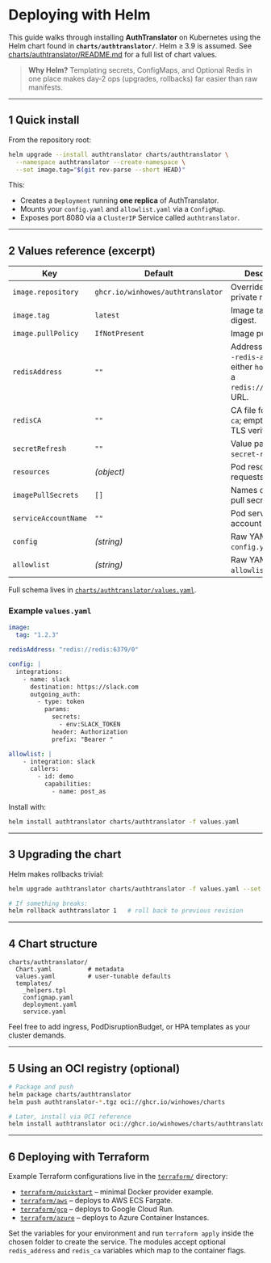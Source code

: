 # Deploying with Helm

This guide walks through installing **AuthTranslator** on Kubernetes using the Helm chart found in **`charts/authtranslator/`**. Helm ≥ 3.9 is assumed. See [charts/authtranslator/README.md](../charts/authtranslator/README.md) for a full list of chart values.

> **Why Helm?**  Templating secrets, ConfigMaps, and Optional Redis in one place makes day‑2 ops (upgrades, rollbacks) far easier than raw manifests.

---

## 1  Quick install

From the repository root:

```bash
helm upgrade --install authtranslator charts/authtranslator \
  --namespace authtranslator --create-namespace \
  --set image.tag="$(git rev-parse --short HEAD)"
```

This:

* Creates a `Deployment` running **one replica** of AuthTranslator.
* Mounts your `config.yaml` and `allowlist.yaml` via a `ConfigMap`.
* Exposes port 8080 via a `ClusterIP` Service called `authtranslator`.

---

## 2  Values reference (excerpt)

| Key                | Default                           | Description                                                        |
| ------------------ | --------------------------------- | ------------------------------------------------------------------ |
| `image.repository` | `ghcr.io/winhowes/authtranslator` | Override to use a private registry.                                |
| `image.tag`        | `latest`                          | Image tag or digest.                                               |
| `image.pullPolicy` | `IfNotPresent`                    | Image pull policy.                                                 |
| `redisAddress`     | `""`                              | Address passed to `-redis-addr` – either `host:port` or a `redis://`/`rediss://` URL. |
| `redisCA`          | `""`                              | CA file for `-redis-ca`; empty skips TLS verification. |
| `secretRefresh`    | `""`                              | Value passed to `-secret-refresh`. |
| `resources`        | *(object)*                        | Pod resource requests/limits. |
| `imagePullSecrets` | `[]`                              | Names of image pull secrets. |
| `serviceAccountName` | `""`                            | Pod service account name. |
| `config`           | *(string)*                        | Raw YAML for `config.yaml`.                                        |
| `allowlist`        | *(string)*                        | Raw YAML for `allowlist.yaml`.                                     |

Full schema lives in [`charts/authtranslator/values.yaml`](../charts/authtranslator/values.yaml).

### Example `values.yaml`

```yaml
image:
  tag: "1.2.3"

redisAddress: "redis://redis:6379/0"

config: |
  integrations:
    - name: slack
      destination: https://slack.com
      outgoing_auth:
        - type: token
          params:
            secrets:
              - env:SLACK_TOKEN
            header: Authorization
            prefix: "Bearer "

allowlist: |
    - integration: slack
      callers:
        - id: demo
          capabilities:
            - name: post_as

```

Install with:

```bash
helm install authtranslator charts/authtranslator -f values.yaml
```

---

## 3  Upgrading the chart

Helm makes rollbacks trivial:

```bash
helm upgrade authtranslator charts/authtranslator -f values.yaml --set image.tag=1.2.4

# If something breaks:
helm rollback authtranslator 1   # roll back to previous revision
```

---

## 4  Chart structure

```text
charts/authtranslator/
  Chart.yaml          # metadata
  values.yaml         # user-tunable defaults
  templates/
    _helpers.tpl
    configmap.yaml
    deployment.yaml
    service.yaml
```

Feel free to add ingress, PodDisruptionBudget, or HPA templates as your cluster demands.

---

## 5  Using an OCI registry (optional)

```bash
# Package and push
helm package charts/authtranslator
helm push authtranslator-*.tgz oci://ghcr.io/winhowes/charts

# Later, install via OCI reference
helm install authtranslator oci://ghcr.io/winhowes/charts/authtranslator --version 1.2.3
```

---

## 6  Deploying with Terraform

Example Terraform configurations live in the [`terraform/`](../terraform/) directory:

- [`terraform/quickstart`](../terraform/quickstart) – minimal Docker provider example.
- [`terraform/aws`](../terraform/aws) – deploys to AWS ECS Fargate.
- [`terraform/gcp`](../terraform/gcp) – deploys to Google Cloud Run.
- [`terraform/azure`](../terraform/azure) – deploys to Azure Container Instances.

Set the variables for your environment and run `terraform apply` inside the
chosen folder to create the service. The modules accept optional
`redis_address` and `redis_ca` variables which map to the container flags.
